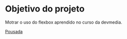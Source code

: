 # Objetivo do projeto

Motrar o uso do flexbox aprendido no curso da devmedia. 

[Pousada](https://gbrl-malachias.github.io/Pousada/)
